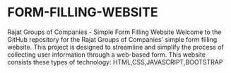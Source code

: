 # FORM-FILLING-WEBSITE
Rajat Groups of Companies - Simple Form Filling Website Welcome to the GitHub repository for the Rajat Groups of Companies' simple form filling website. This project is designed to streamline and simplify the process of collecting user information through a web-based form.
This website consists these types of technology: HTML,CSS,JAVASCRIPT,BOOTSTRAP
